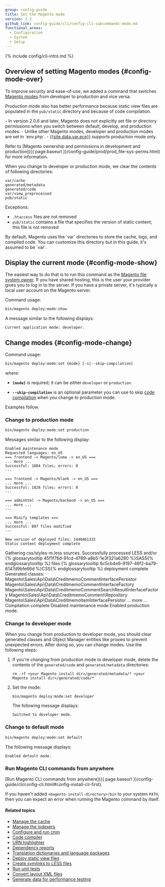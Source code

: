 ```yaml
---
group: config-guide
title: Set the Magento mode
version: 2.2
github_link: config-guide/cli/config-cli-subcommands-mode.md
functional_areas:
  - Configuration
  - System
  - Setup
---
```


{% include config/cli-intro.md %}

## Overview of setting Magento modes {#config-mode-over}

To improve security and ease-of-use, we added a command that switches <a href="{{ page.baseurl }}/config-guide/bootstrap/magento-modes.html">Magento modes</a> from developer to production and vice versa.

Production mode also has better performance because static view files are populated in the `pub/static` directory and because of code compilation.

<div class="bs-callout bs-callout-info" id="info" markdown="1">
-   In version 2.0.6 and later, Magento does not explicitly set file or directory permissions when you switch between default, develop, and production modes.
-   Unlike other Magento modes, developer and production modes are set in `env.php`.
-   <a href="{{ page.baseurl }}/cloud/bk-cloud.html">{{site.data.var.ece}}</a> supports production mode only.
</div>

Refer to [Magento ownership and permissions in development and production]({{ page.baseurl }}/config-guide/prod/prod_file-sys-perms.html) for more information.

When you change to developer or production mode, we clear the contents of following directories:

	var/cache
	generated/metadata
	generated/code
	var/view_preprocessed
	pub/static

Exceptions:

-   `.htaccess` files are not removed
-   `pub/static` contains a file that specifies the version of static content; this file is not removed

<div class="bs-callout bs-callout-info" id="info" markdown="1">
By default, Magento uses the `var` directories to store the cache, logs, and compiled code. You can customize this directory but in this guide, it's assumed to be `var`.
</div>

## Display the current mode {#config-mode-show}

The easiest way to do that is to run this command as the <a href="{{ page.baseurl }}/install-gde/prereq/file-sys-perms-over.html">Magento file system owner</a>. If you have shared hosting, this is the user your provider gives you to log in to the server. If you have a private server, it's typically a local user account on the Magento server.

Command usage:

``` bash
bin/magento deploy:mode:show
```

A message similar to the following displays:

```
Current application mode: developer.
```

## Change modes {#config-mode-change}

Command usage:

``` bash
bin/magento deploy:mode:set {mode} [-s|--skip-compilation]
```

where:

  -   **`{mode}`** is required; it can be either `developer` or `production`

  -   **`--skip-compilation`** is an optional parameter you can use to skip <a href="{{ page.baseurl }}/config-guide/cli/config-cli-subcommands-compiler.html">code compilation</a> when you change to production mode.

Examples follow.

### Change to production mode

``` bash
bin/magento deploy:mode:set production
```

Messages similar to the following display:

	Enabled maintenance mode
	Requested languages: en_US
	=== frontend -> Magento/luma -> en_US ===
	... more ...
	Successful: 1884 files; errors: 0
	---

	=== frontend -> Magento/blank -> en_US ===
	... more ...
	Successful: 1828 files; errors: 0
	---

	=== adminhtml -> Magento/backend -> en_US ===
	... more ...
	---

	=== Minify templates ===
	... more ...
	Successful: 897 files modified
	---

	New version of deployed files: 1440461332
	Static content deployment complete
Gathering css/styles-m.less sources.
Successfully processed LESS and/or {% glossarytooltip 45f1f76d-91cd-4789-a8b5-1e3f321a6280 %}SASS{% endglossarytooltip %} files
{% glossarytooltip 6c5cb4e9-9197-46f2-ba79-6147d9bfe66d %}CSS{% endglossarytooltip %} deployment complete
Generated classes:
        Magento\Sales\Api\Data\CreditmemoCommentInterfacePersistor
        Magento\Sales\Api\Data\CreditmemoCommentInterfaceFactory
        Magento\Sales\Api\Data\CreditmemoCommentSearchResultInterfaceFactory
        Magento\Sales\Api\Data\CreditmemoComment\Repository
        Magento\Sales\Api\Data\CreditmemoItemInterfacePersistor
        ... more ...
	Compilation complete
	Disabled maintenance mode
	Enabled production mode.

### Change to developer mode

When you change from production to developer mode, you should clear generated classes and Object Manager entities like proxies to prevent unexpected errors. After doing so, you can change modes. Use the following steps:

1.  If you're changing from production mode to developer mode, delete the contents of the `generated/code` and `generated/metadata` directories:

		rm -rf <your Magento install dir>/generated/metadata/* <your Magento install dir>/generated/code/*

2.  Set the mode:

		bin/magento deploy:mode:set developer

	The following message displays:

		Switched to developer mode.

### Change to default mode

``` bash
bin/magento deploy:mode:set default
```

The following message displays:

    Enabled default mode.

### Run Magento CLI commands from anywhere
[Run Magento CLI commands from anywhere]({{ page.baseurl }}/config-guide/cli/config-cli.html#config-install-cli-first).

If you haven't added `<magento-install-directory>/bin` to your system `PATH`, then you can expect an error when running the Magento command by itself.

#### Related topics

-   <a href="{{ page.baseurl }}/config-guide/cli/config-cli-subcommands-cache.html">Manage the cache</a>
-   <a href="{{ page.baseurl }}/config-guide/cli/config-cli-subcommands-index.html">Manage the indexers</a>
-   <a href="{{ page.baseurl }}/config-guide/cli/config-cli-subcommands-cron.html">Configure and run cron</a>
-   <a href="{{ page.baseurl }}/config-guide/cli/config-cli-subcommands-compiler.html">Code compiler</a>
-   <a href="{{ page.baseurl }}/config-guide/cli/config-cli-subcommands-urn.html">URN highlighter</a>
-   <a href="{{ page.baseurl }}/config-guide/cli/config-cli-subcommands-depen.html">Dependency reports</a>
-   <a href="{{ page.baseurl }}/config-guide/cli/config-cli-subcommands-i18n.html">Translation dictionaries and language packages</a>
-   <a href="{{ page.baseurl }}/config-guide/cli/config-cli-subcommands-static-view.html">Deploy static view files</a>
-   <a href="{{ page.baseurl }}/config-guide/cli/config-cli-subcommands-less-sass.html">Create symlinks to LESS files</a>
-   <a href="{{ page.baseurl }}/config-guide/cli/config-cli-subcommands-test.html">Run unit tests</a>
-   <a href="{{ page.baseurl }}/config-guide/cli/config-cli-subcommands-layout-xml.html">Convert layout XML files</a>
-   <a href="{{ page.baseurl }}/config-guide/cli/config-cli-subcommands-perf-data.html">Generate data for performance testing</a>

